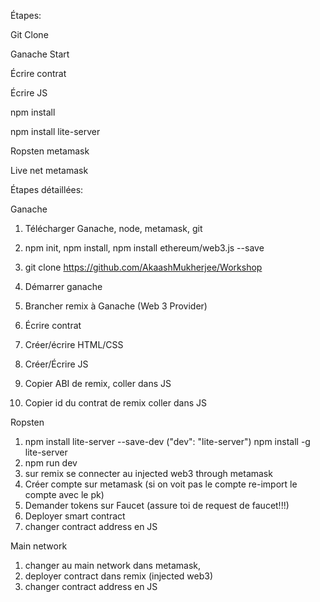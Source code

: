 Étapes:

Git Clone

Ganache Start

Écrire contrat

Écrire JS

npm install

npm install lite-server

Ropsten metamask

Live net metamask

Étapes détaillées:

Ganache

1. Télécharger Ganache, node, metamask, git

2. npm init, npm install, npm install ethereum/web3.js --save 

3. git clone https://github.com/AkaashMukherjee/Workshop

4. Démarrer ganache

5. Brancher remix à Ganache (Web 3 Provider)

6. Écrire contrat

7. Créer/écrire HTML/CSS

8. Créer/Écrire JS

9. Copier ABI de remix, coller dans JS

10. Copier id du contrat de remix coller dans JS


Ropsten

1. npm install lite-server --save-dev ("dev": "lite-server") npm install -g lite-server
2. npm run dev
3. sur remix se connecter au injected web3 through metamask
4. Créer compte sur metamask (si on voit pas le compte re-import le compte avec le pk)
5. Demander tokens sur Faucet (assure toi de request de faucet!!!)
6. Deployer smart contract
7. changer contract address en JS 


Main network

1. changer au main network dans metamask, 
2. deployer contract dans remix (injected web3)
3. changer contract address en JS
